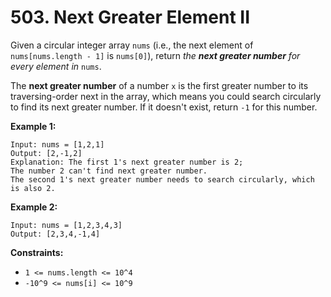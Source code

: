 # 503. Next Greater Element II

Given a circular integer array `nums` (i.e., the next element of `nums[nums.length - 1]` is `nums[0]`), return *the **next greater number** for every element in* `nums`.

The **next greater number** of a number `x`  is the first greater number to its traversing-order next in the array,  which means you could search circularly to find its next greater number. If it doesn't exist, return `-1` for this number.

**Example 1:**

```()
Input: nums = [1,2,1]
Output: [2,-1,2]
Explanation: The first 1's next greater number is 2; 
The number 2 can't find next greater number. 
The second 1's next greater number needs to search circularly, which is also 2.
```

**Example 2:**

```()
Input: nums = [1,2,3,4,3]
Output: [2,3,4,-1,4]
```

**Constraints:**

- `1 <= nums.length <= 10^4`
- `-10^9 <= nums[i] <= 10^9`
